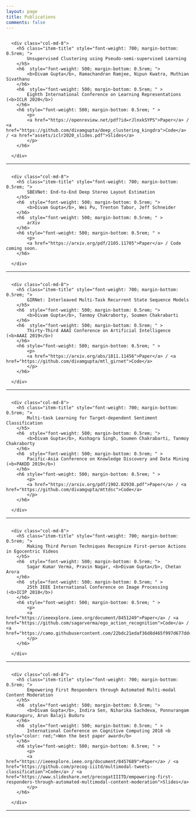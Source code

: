 ```yaml
---
layout: page
title: Publications
comments: false
---
```





<div class="row pub-item-row">
      <div class="col-md-4">
        <img src="assets/images/sel_img.png" class="img-responsive center-block img-rounded" alt="" style="max-height:300px">
      </div>

      <div class="col-md-8">
        <h5 class="item-title" style="font-weight: 700; margin-bottom: 0.5rem; ">
            Unsupervised Clustering using Pseudo-semi-supervised Learning
        </h5>
        <h6  style="font-weight: 500; margin-bottom: 0.5rem; ">
            <b>Divam Gupta</b>, Ramachandran Ramjee, Nipun Kwatra, Muthian Sivathanu
        </h6>
        <h6  style="font-weight: 500; margin-bottom: 0.5rem; " >
            Eighth International Conference on Learning Representations (<b>ICLR 2020</b>)
        </h6>
        <h6 style="font-weight: 500; margin-bottom: 0.5rem; " >
            <p>
            <a href="https://openreview.net/pdf?id=rJlnxkSYPS">Paper</a> / <a href="https://github.com/divamgupta/deep_clustering_kingdra">Code</a>  / <a href="assets/iclr2020_slides.pdf">Slides</a>
            </p>
        </h6>
        
      </div>
</div>

---

<div class="row pub-item-row">
      <div class="col-md-4">
        <img src="assets/images/sbevnet_img.png" class="img-responsive center-block img-rounded" alt="" style="max-height:300px">
      </div>

      <div class="col-md-8">
        <h5 class="item-title" style="font-weight: 700; margin-bottom: 0.5rem; ">
            SBEVNet: End-to-End Deep Stereo Layout Estimation
        </h5>
        <h6  style="font-weight: 500; margin-bottom: 0.5rem; ">
            <b>Divam Gupta</b>, Wei Pu, Trenton Tabor, Jeff Schneider
        </h6>
        <h6  style="font-weight: 500; margin-bottom: 0.5rem; " >
            arXiv
        </h6>
        <h6 style="font-weight: 500; margin-bottom: 0.5rem; " >
            <p>
            <a href="https://arxiv.org/pdf/2105.11705">Paper</a> / Code coming soon.
        </h6>
        
      </div>
</div>

---


<div class="row pub-item-row">
      <div class="col-md-4">
        <img src="assets/images/gnet_2.png" class="img-responsive center-block img-rounded" alt="" style="max-height:300px">
      </div>

      <div class="col-md-8">
        <h5 class="item-title" style="font-weight: 700; margin-bottom: 0.5rem; ">
            GIRNet: Interleaved Multi-Task Recurrent State Sequence Models
        </h5>
        <h6  style="font-weight: 500; margin-bottom: 0.5rem; ">
            <b>Divam Gupta</b>, Tanmoy Chakraborty, Soumen Chakrabarti
        </h6>
        <h6  style="font-weight: 500; margin-bottom: 0.5rem; " >
            Thirty-Third AAAI Conference on Artificial Intelligence (<b>AAAI 2019</b>)
        </h6>
        <h6 style="font-weight: 500; margin-bottom: 0.5rem; " >
            <p>
            <a href="https://arxiv.org/abs/1811.11456">Paper</a> / <a href="https://github.com/divamgupta/mtl_girnet">Code</a>
            </p>
        </h6>
        
      </div>
</div>

---


<div class="row pub-item-row">
      <div class="col-md-4">
        <img src="assets/images/mttdsc_img.png" class="img-responsive center-block img-rounded" alt="" style="max-height:300px">
      </div>

      <div class="col-md-8">
        <h5 class="item-title" style="font-weight: 700; margin-bottom: 0.5rem; ">
            Multi-task Learning for Target-dependent Sentiment Classification
        </h5>
        <h6  style="font-weight: 500; margin-bottom: 0.5rem; ">
            <b>Divam Gupta</b>, Kushagra Singh, Soumen Chakrabarti, Tanmoy Chakraborty 
        </h6>
        <h6  style="font-weight: 500; margin-bottom: 0.5rem; " >
            Pacific-Asia Conference on Knowledge Discovery and Data Mining (<b>PAKDD 2019</b>)
        </h6>
        <h6 style="font-weight: 500; margin-bottom: 0.5rem; " >
            <p>
            <a href="https://arxiv.org/pdf/1902.02930.pdf">Paper</a> / <a href="https://github.com/divamgupta/mttdsc">Code</a>
            </p>
        </h6>
        
      </div>
</div>

---


<div class="row pub-item-row">
      <div class="col-md-4">
        <img src="assets/images/eg_im.png" class="img-responsive center-block img-rounded" alt="" style="max-height:300px">
      </div>

      <div class="col-md-8">
        <h5 class="item-title" style="font-weight: 700; margin-bottom: 0.5rem; ">
            Making Third Person Techniques Recognize First-person Actions in Egocentric Videos
        </h5>
        <h6  style="font-weight: 500; margin-bottom: 0.5rem; ">
            Sagar Kumar Verma, Pravin Nagar, <b>Divam Gupta</b>, Chetan Arora
        </h6>
        <h6  style="font-weight: 500; margin-bottom: 0.5rem; " >
            25th IEEE International Conference on Image Processing (<b>ICIP 2018</b>)
        </h6>
        <h6 style="font-weight: 500; margin-bottom: 0.5rem; " >
            <p>
            <a href="https://ieeexplore.ieee.org/document/8451249">Paper</a> / <a href="https://github.com/sagarverma/ego_action_recognition">Code</a> / <a href="https://camo.githubusercontent.com/22bdc21edaf36d8d465f997d677ddca262156427/68747470733a2f2f73616761727665726d612e6769746875622e696f2f6f74686572732f494349505f65676f2e6a7067">Poster</a>
            </p>
        </h6>
        
      </div>
</div>

---



<div class="row pub-item-row">
      <div class="col-md-4">
        <img src="assets/images/iccc_img.png" class="img-responsive center-block img-rounded" alt="" style="max-height:300px">
      </div>

      <div class="col-md-8">
        <h5 class="item-title" style="font-weight: 700; margin-bottom: 0.5rem; ">
            Empowering First Responders through Automated Multi-modal Content Moderation
        </h5>
        <h6  style="font-weight: 500; margin-bottom: 0.5rem; ">
            <b>Divam Gupta</b>, Indira Sen, Niharika Sachdeva, Ponnurangam Kumaraguru, Arun Balaji Buduru
        </h6>
        <h6  style="font-weight: 500; margin-bottom: 0.5rem; " >
            International Conference on Cognitive Computing 2018 <b style="color: red;">Won the best paper award</b>
        </h6>
        <h6 style="font-weight: 500; margin-bottom: 0.5rem; " >
            <p>
            <a href="https://ieeexplore.ieee.org/document/8457689">Paper</a> / <a href="https://github.com/precog-iiitd/multimodal-tweets-classification">Code</a> / <a href="https://www.slideshare.net/precogatIIITD/empowering-first-responders-through-automated-multimodal-content-moderation">Slides</a>
            </p>
        </h6>
        
      </div>
</div>

---






